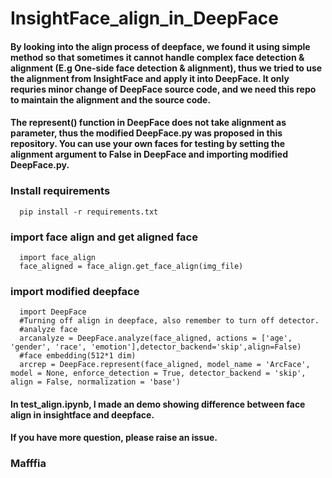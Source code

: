 # InsightFace_align_in_DeepFace
#### By looking into the align process of deepface, we found it using simple method so that sometimes it cannot handle complex face detection & alignment (E.g One-side face detection & alignment), thus we tried to use the alignment from InsightFace and apply it into DeepFace. It only requries minor change of DeepFace source code, and we need this repo to maintain the alignment and the source code.
#### The represent() function in DeepFace does not take alignment as parameter, thus the modified DeepFace.py was proposed in this repository. You can use your own faces for testing by setting the alignment argument to False in DeepFace and importing modified DeepFace.py.
### Install requirements
```
  pip install -r requirements.txt
```
### import face align and get aligned face
```
  import face_align
  face_aligned = face_align.get_face_align(img_file)
 ```
 ### import modified deepface
```
  import DeepFace
  #Turning off align in deepface, also remember to turn off detector.
  #analyze face
  arcanalyze = DeepFace.analyze(face_aligned, actions = ['age', 'gender', 'race', 'emotion'],detector_backend='skip',align=False)
  #face embedding(512*1 dim)
  arcrep = DeepFace.represent(face_aligned, model_name = 'ArcFace', model = None, enforce_detection = True, detector_backend = 'skip', align = False, normalization = 'base')
 ```

#### In test_align.ipynb, I made an demo showing difference between face align in insightface and deepface.

#### If you have more question, please raise an issue.

### Mafffia
